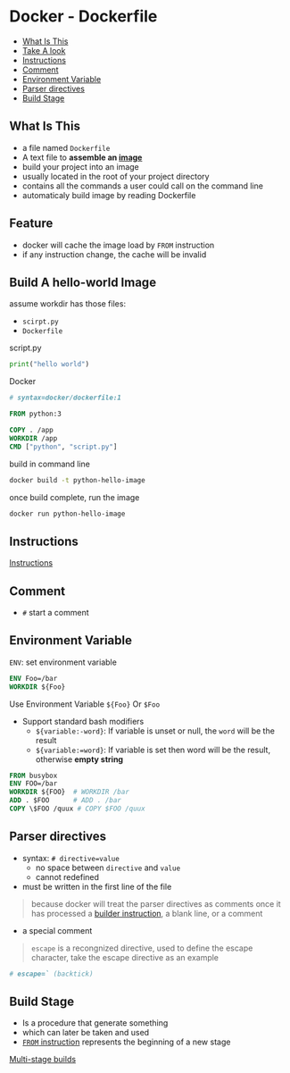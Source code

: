# Docker - Dockerfile

* [What Is This](#what-is-this)
* [Take A look](#take-a-look)
* [Instructions](#instructions)
* [Comment](#comment)
* [Environment Variable](#environment-variable)
* [Parser directives](#parser-directives)
* [Build Stage](#build-stage)

## What Is This

- a file named `Dockerfile`
- A text file to **assemble an [image](docker-glossary.md#image)**
- build your project into an image
- usually located in the root of your project directory
- contains all the commands a user could call on the command line
- automaticaly build image by reading Dockerfile

## Feature

- docker will cache the image load by `FROM` instruction
- if any instruction change, the cache will be invalid

## Build A hello-world Image

assume workdir has those files:
- `scirpt.py`
- `Dockerfile`

script.py

```python
print("hello world")
```

Docker

```dockerfile
# syntax=docker/dockerfile:1

FROM python:3

COPY . /app
WORKDIR /app
CMD ["python", "script.py"]
```

build in command line

```sh
docker build -t python-hello-image
```

once build complete, run the image

```sh
docker run python-hello-image
```

## Instructions

[Instructions](dockerfile-instructions.md)

## Comment

- `#` start a comment

## Environment Variable

`ENV`: set environment variable

```dockerfile
ENV Foo=/bar
WORKDIR ${Foo}
```

Use Environment Variable `${Foo}` Or `$Foo`

- Support standard bash modifiers
  - `${variable:-word}`: If variable is unset or null, the `word` will be the result
  - `${variable:=word}`: If variable is set then word will be the result, otherwise **empty string**

```dockerfile
FROM busybox
ENV FOO=/bar
WORKDIR ${FOO}  # WORKDIR /bar
ADD . $FOO      # ADD . /bar
COPY \$FOO /quux # COPY $FOO /quux
```

## Parser directives

- syntax: `# directive=value`
  - no space between `directive` and `value`
  - cannot redefined
- must be written in the first line of the file

> because docker will treat the parser directives as comments once it has processed a [builder instruction](#instructions), a blank line, or a comment

- a special comment

> `escape` is a recongnized directive, used to define the escape character, take the escape directive as an example

```dockerfile
# escape=` (backtick)
```

## Build Stage

- Is a procedure that generate something
- which can later be taken and used
- [`FROM` instruction](dockerfile-instructions.md#from) represents the beginning of a new stage

[Multi-stage builds](dockter-multi-stage-builds.md)
